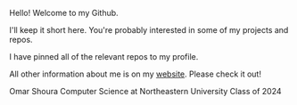 Hello! Welcome to my Github.

I'll keep it short here. You're probably interested in some of my projects and repos.

I have pinned all of the relevant repos to my profile.

All other information about me is on my [website](https://omarshoura.com). Please check it out!

Omar Shoura
Computer Science at Northeastern University
Class of 2024

